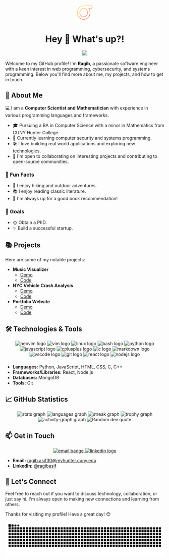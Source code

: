 <div align="center">
  <img height=50 width=50 src="./sigma.png" alt="Greek letter sigma icon"  />
</div>

<h1 align="center">Hey 👋 What's up?!</h1>

<div align="center">
  <img src="https://visitor-badge.laobi.icu/badge?page_id=ragibasif.ragibasif&left_color=darkslategrey&right_color=maroon&left_text=Visitors"  />
</div>

Welcome to my GitHub profile! I'm **Ragib**, a passionate software engineer with a keen interest in web programming, cybersecurity, and systems programming. Below you'll find more about me, my projects, and how to get in touch.

## 🚀 About Me

💻 I am a **Computer Scientist and Mathematician** with experience in various programming languages and frameworks.

- 🎓 Pursuing a BA in Computer Science with a minor in Mathematics from CUNY Hunter College.
- 🌱 Currently learning computer security and systems programming.
- 🛠️ I love building real world applications and exploring new technologies.
- 👯 I'm open to collaborating on interesting projects and contributing to open-source communities.

### 🌟 Fun Facts

- 🚴 I enjoy hiking and outdoor adventures.
- 📚 I enjoy reading classic literature.
- 🎲 I'm always up for a good book recommendation!

### 🎯 Goals

- 🌞 Obtain a PhD.
- ✨ Build a successful startup.

## 📚 Projects

Here are some of my notable projects:

- **Music Visualizer**
  - [Demo](https://ragibasif.github.io/music-visualizer/)
  - [Code](https://github.com/ragibasif/music-visualizer)
- **NYC Vehicle Crash Analysis**
  - [Demo](https://ragibasif.github.io/NYC-mvc-crashes/)
  - [Code](https://github.com/ragibasif/NYC-mvc-crashes)
- **Portfolio Website**
  - [Demo](https://ragibasif.github.io)
  - [Code](https://github.com/ragibasif/ragibasif.github.io)

## 🛠️ Technologies & Tools

<div align="center">
  <img src="https://img.shields.io/badge/Neovim-57A143?logo=neovim&logoColor=black&style=for-the-badge" height="40" alt="neovim logo"  />
  <img src="https://img.shields.io/badge/Vim-019733?logo=vim&logoColor=white&style=for-the-badge" height="40" alt="vim logo"  />
  <img src="https://img.shields.io/badge/Linux-FCC624?logo=linux&logoColor=black&style=for-the-badge" height="40" alt="linux logo"  />
  <img src="https://img.shields.io/badge/GNU Bash-4EAA25?logo=gnubash&logoColor=white&style=for-the-badge" height="40" alt="bash logo"  />
  <img src="https://img.shields.io/badge/Python-3776AB?logo=python&logoColor=white&style=for-the-badge" height="40" alt="python logo"  />
  <img src="https://img.shields.io/badge/JavaScript-F7DF1E?logo=javascript&logoColor=black&style=for-the-badge" height="40" alt="javascript logo"  />
  <img src="https://img.shields.io/badge/C++-00599C?logo=cplusplus&logoColor=white&style=for-the-badge" height="40" alt="cplusplus logo"  />
  <img src="https://img.shields.io/badge/C-A8B9CC?logo=c&logoColor=black&style=for-the-badge" height="40" alt="c logo"  />
  <img src="https://img.shields.io/badge/Markdown-000000?logo=markdown&logoColor=white&style=for-the-badge" height="40" alt="markdown logo"  />
  <img src="https://img.shields.io/badge/Visual Studio Code-007ACC?logo=visualstudiocode&logoColor=white&style=for-the-badge" height="40" alt="vscode logo"  />
  <img src="https://img.shields.io/badge/Git-F05032?logo=git&logoColor=white&style=for-the-badge" height="40" alt="git logo"  />
  <img src="https://img.shields.io/badge/React-61DAFB?logo=react&logoColor=black&style=for-the-badge" height="40" alt="react logo"  />
  <img src="https://img.shields.io/badge/Node.js-339933?logo=nodedotjs&logoColor=white&style=for-the-badge" height="40" alt="nodejs logo"  />
</div>

###

- **Languages:** Python, JavaScript, HTML, CSS, C, C++
- **Frameworks/Libraries:** React, Node.js
- **Databases:** MongoDB
- **Tools:** Git

## 📈 GitHub Statistics

<div align="center">
  <img src="https://github-readme-stats.vercel.app/api?username=ragibasif&hide_title=true&hide_rank=true&show_icons=true&include_all_commits=true&count_private=true&disable_animations=false&theme=gruvbox&locale=en&hide_border=true&order=1" height="150" alt="stats graph"  />
  <img src="https://github-readme-stats.vercel.app/api/top-langs?username=ragibasif&locale=en&hide_title=true&layout=compact&card_width=320&langs_count=6&theme=gruvbox&hide_border=true&order=2" height="150" alt="languages graph"  />
  <img src="https://streak-stats.demolab.com?user=ragibasif&locale=en&mode=daily&theme=gruvbox&hide_border=true&border_radius=5&order=3" height="150" alt="streak graph"  />
  <img src="https://github-profile-trophy.vercel.app?username=ragibasif&theme=gruvbox&column=-1&row=1&margin-w=8&margin-h=8&no-bg=false&no-frame=true&order=4" height="150" alt="trophy graph"  />
  <img src="https://github-readme-activity-graph.vercel.app/graph?username=ragibasif&radius=16&theme=gruvbox&area=true&order=5&hide_title=true&hide_border=true" height="300" alt="activity-graph graph"  />
  <img src="https://quotes-github-readme.vercel.app/api?type=horizontal&theme=gruvbox" alt="Random dev quote" />
</div>


## 📫 Get in Touch

<div align="center">
  <a href="mailto:ragib.asif30@myhunter.cuny.edu" target="_blank">
    <img src="https://img.shields.io/badge/Email-b868bd?logo=maildotru&logoColor=white&style=for-the-badge" height="40" alt="email badge"  />
  </a>
  <a href="https://www.linkedin.com/in/ragibasif/" target="_blank">
    <img src="https://img.shields.io/badge/LinkedIn-1179af?logo=linkedin&logoColor=white&style=for-the-badge" height="40" alt="linkedin logo"  />
  </a>
</div>

- **Email:** [ragib.asif30@myhunter.cuny.edu](mailto:ragib.asif30@myhunter.cuny.edu)
- **LinkedIn:** [@ragibasif](https://www.linkedin.com/in/ragibasif)

## 💬 Let's Connect

Feel free to reach out if you want to discuss technology, collaboration, or just say hi. I'm always open to making new connections and learning from others.

Thanks for visiting my profile! Have a great day! 😊

<img src="https://raw.githubusercontent.com/ragibasif/ragibasif/output/snake.svg" alt="Snake animation" />
